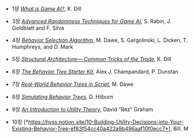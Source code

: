 + 1장 [*What is Game AI?*](https://hyss.notion.site/1-What-is-Game-A-I-1299196ed5af4d51887259dbf14b01c1),  K. Dill


+ 3장 [*Advanced Randomness Techniques for Game AI*](https://hyss.notion.site/3-Advanced-Randomness-Techniques-for-Game-AI-7cc987d443624b22a49fe4b61f454ebd), S. Rabin, J. Goldblatt and F. Silva


+ 4장 [*Behavior Selection Algorithm*](https://hyss.notion.site/4-Behavior-Selection-Algorithm-b359c02e71424c3188a8a7abb017fd96), M. Dawe, S. Gargolinski, L. Dicken, T. Humphreys, and D. Mark

+ 5장 [*Structural Architecture—
Common Tricks of the Trade*](https://hyss.notion.site/5-Structural-Architecture-Common-Tricks-of-the-Trade-e922224a150f4d8cb94376003d973b98), K. Dill

+ 6장 [*The Behavior Tree Starter Kit*](https://hyss.notion.site/6-The-Behavior-Tree-Starter-Kit-2f143bbe360e4f2380bcd1db113e06e5), Alex J. Champandard, P. Dunstan

+ 7장 [*Real-World Behavior Trees in Script*](https://hyss.notion.site/7-Real-World-Behavior-Trees-in-Script-1960469de34241db819b14a70816f88c), M. Dawe

+ 8장 [*Simulating Behavior Trees*](https://hyss.notion.site/8-Simulating-Behavior-Trees-ee87c74b0dd24bf1bdada2ac34af7e3e), D. Hilburn

+ 9장 [*An Introduction to Utility Theory*](https://hyss.notion.site/9-An-Introduction-to-Utility-Theory-bd6b5f733cfa4975ad4fed570074bb8e), David “Rez” Graham

+ 10장 [*https://hyss.notion.site/10-Building-Utility-Decisions-into-Your-Existing-Behavior-Tree-ef83f54cc40a422a9b496aaf10f0ecc7*], Bill. M
